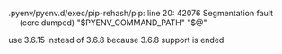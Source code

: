 
.pyenv/pyenv.d/exec/pip-rehash/pip: line 20: 42076 Segmentation fault      (core dumped) "$PYENV_COMMAND_PATH" "$@"

use 3.6.15 instead of 3.6.8 
because 3.6.8 support is ended


